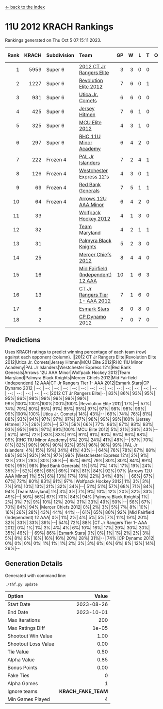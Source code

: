 [<- back to the index](readme.md)
# 11U 2012 KRACH Rankings
Rankings generated on Thu Oct  5 07:15:11 2023.

Rank|KRACH|Subdivision|Team|GP|W|L|T|OTW|OTL|SoS|Exp Wins|Win Diff
---:|---:|:---|:---|---:|---:|---:|---:|---:|---:|---:|---:|---:
1|5959|Super 6|[2012 CT Jr Rangers Elite](https://gamesheetstats.com/seasons/3664/teams/140909/schedule)|3|3|0|0|0|0|237|3.8|-0.0
2|1227|Super 6|[Revolution Elite 2012](https://gamesheetstats.com/seasons/3664/teams/140924/schedule)|7|6|0|1|1|0|117|7.3|-0.0
3|931|Super 6|[Utica Jr. Comets](https://gamesheetstats.com/seasons/3664/teams/140923/schedule)|6|6|0|0|1|0|20|6.9|0.0
4|425|Super 6|[Jersey Hitmen](https://gamesheetstats.com/seasons/3664/teams/140915/schedule)|7|6|1|0|0|0|758|6.8|-0.0
5|325|Super 6|[MCU Elite 2012](https://gamesheetstats.com/seasons/3664/teams/140908/schedule)|4|3|1|0|2|0|133|3.8|-0.0
6|297|Super 6|[RHC 11U Minor Academy](https://gamesheetstats.com/seasons/3664/teams/140913/schedule)|6|4|2|0|0|1|951|4.8|-0.0
7|222|Frozen 4|[PAL Jr Islanders](https://gamesheetstats.com/seasons/3664/teams/140921/schedule)|7|2|4|1|0|1|1369|3.3|-0.0
8|126|Frozen 4|[Westchester Express 12's](https://gamesheetstats.com/seasons/3664/teams/140919/schedule)|4|3|0|1|1|0|22|4.4|0.0
9|69|Frozen 4|[Red Bank Generals](https://gamesheetstats.com/seasons/3664/teams/140916/schedule)|7|5|1|1|1|0|61|6.4|0.0
10|64|Frozen 4|[Arrows 12U AAA Minor](https://gamesheetstats.com/seasons/3664/teams/140920/schedule)|6|4|2|0|1|0|58|4.9|0.0
11|33||[Wolfpack Hockey 2012](https://gamesheetstats.com/seasons/3664/teams/140914/schedule)|4|1|3|0|0|1|194|1.9|0.0
12|32||[Team Maryland](https://gamesheetstats.com/seasons/3664/teams/140928/schedule)|4|2|1|1|0|0|17|3.4|0.0
13|31||[Palmyra Black Knights](https://gamesheetstats.com/seasons/3664/teams/140927/schedule)|5|2|3|0|0|0|516|2.9|0.0
14|25||[Mercer Chiefs 2012](https://gamesheetstats.com/seasons/3664/teams/140918/schedule)|8|4|4|0|0|1|218|4.9|0.0
15|16||[Mid Fairfield (Independent) 12 AAA](https://gamesheetstats.com/seasons/3664/teams/140910/schedule)|10|1|6|3|0|2|55|3.4|0.0
16|13||[CT Jr Rangers Tier 1- AAA 2012](https://gamesheetstats.com/seasons/3664/teams/140911/schedule)|7|1|6|0|0|0|331|1.9|0.0
17|6||[Esmark Stars](https://gamesheetstats.com/seasons/3664/teams/140926/schedule)|8|0|8|0|0|0|449|0.9|0.0
18|2||[CP Dynamo 2012](https://gamesheetstats.com/seasons/3664/teams/140922/schedule)|7|0|7|0|0|0|122|0.9|0.0

## Predictions
Uses KRACH ratings to predict winning percentage of each team (row) against each opponent (column).
||2012 CT Jr Rangers Elite|Revolution Elite 2012|Utica Jr. Comets|Jersey Hitmen|MCU Elite 2012|RHC 11U Minor Academy|PAL Jr Islanders|Westchester Express 12's|Red Bank Generals|Arrows 12U AAA Minor|Wolfpack Hockey 2012|Team Maryland|Palmyra Black Knights|Mercer Chiefs 2012|Mid Fairfield (Independent) 12 AAA|CT Jr Rangers Tier 1- AAA 2012|Esmark Stars|CP Dynamo 2012
| --: | --: | --: | --: | --: | --: | --: | --: | --: | --: | --: | --: | --: | --: | --: | --: | --: | --: | --: 
|2012 CT Jr Rangers Elite|--| 83%| 86%| 93%| 95%| 95%| 96%| 98%| 99%| 99%| 99%| 99%| 99%|100%|100%|100%|100%|100%
|Revolution Elite 2012| 17%|--| 57%| 74%| 79%| 80%| 85%| 91%| 95%| 95%| 97%| 97%| 98%| 98%| 99%| 99%|100%|100%
|Utica Jr. Comets| 14%| 43%|--| 69%| 74%| 76%| 81%| 88%| 93%| 94%| 97%| 97%| 97%| 97%| 98%| 99%| 99%|100%
|Jersey Hitmen|  7%| 26%| 31%|--| 57%| 59%| 66%| 77%| 86%| 87%| 93%| 93%| 93%| 95%| 96%| 97%| 99%|100%
|MCU Elite 2012|  5%| 21%| 26%| 43%|--| 52%| 59%| 72%| 83%| 83%| 91%| 91%| 91%| 93%| 95%| 96%| 98%| 99%
|RHC 11U Minor Academy|  5%| 20%| 24%| 41%| 48%|--| 57%| 70%| 81%| 82%| 90%| 90%| 90%| 92%| 95%| 96%| 98%| 99%
|PAL Jr Islanders|  4%| 15%| 19%| 34%| 41%| 43%|--| 64%| 76%| 78%| 87%| 88%| 88%| 90%| 93%| 94%| 97%| 99%
|Westchester Express 12's|  2%|  9%| 12%| 23%| 28%| 30%| 36%|--| 65%| 66%| 79%| 80%| 80%| 84%| 89%| 90%| 95%| 98%
|Red Bank Generals|  1%|  5%|  7%| 14%| 17%| 19%| 24%| 35%|--| 52%| 68%| 68%| 69%| 74%| 81%| 84%| 92%| 97%
|Arrows 12U AAA Minor|  1%|  5%|  6%| 13%| 17%| 18%| 22%| 34%| 48%|--| 66%| 67%| 67%| 72%| 80%| 83%| 91%| 97%
|Wolfpack Hockey 2012|  1%|  3%|  3%|  7%|  9%| 10%| 13%| 21%| 32%| 34%|--| 51%| 51%| 57%| 68%| 71%| 84%| 94%
|Team Maryland|  1%|  3%|  3%|  7%|  9%| 10%| 12%| 20%| 32%| 33%| 49%|--| 50%| 56%| 67%| 70%| 84%| 94%
|Palmyra Black Knights|  1%|  2%|  3%|  7%|  9%| 10%| 12%| 20%| 31%| 33%| 49%| 50%|--| 56%| 67%| 70%| 84%| 94%
|Mercer Chiefs 2012|  0%|  2%|  3%|  5%|  7%|  8%| 10%| 16%| 26%| 28%| 43%| 44%| 44%|--| 61%| 65%| 80%| 92%
|Mid Fairfield (Independent) 12 AAA|  0%|  1%|  2%|  4%|  5%|  5%|  7%| 11%| 19%| 20%| 32%| 33%| 33%| 39%|--| 54%| 72%| 88%
|CT Jr Rangers Tier 1- AAA 2012|  0%|  1%|  1%|  3%|  4%|  4%|  6%| 10%| 16%| 17%| 29%| 30%| 30%| 35%| 46%|--| 69%| 86%
|Esmark Stars|  0%|  0%|  1%|  1%|  2%|  2%|  3%|  5%|  8%|  9%| 16%| 16%| 16%| 20%| 28%| 31%|--| 74%
|CP Dynamo 2012|  0%|  0%|  0%|  0%|  1%|  1%|  1%|  2%|  3%|  3%|  6%|  6%|  6%|  8%| 12%| 14%| 26%|--

## Generation Details

Generated with command line:
```
./thf.py update
```

| Option | Value |
| :----- | ----: |
| Start Date | 2023-08-26 |
| End Date | 2023-10-01 |
| Max Iterations | 200 |
| Max Ratings Diff | 1e-05 |
| Shootout Win Value | 1.00 |
| Shootout Loss Value | 0.00 |
| Tie Value | 0.50 |
| Alpha Value | 0.85 |
| Bonus Points | 0.00 |
| Fake Ties | 0 |
| Alpha Games | 1 |
| Ignore teams | __KRACH_FAKE_TEAM__ |
| Min Games Played | 4 |

